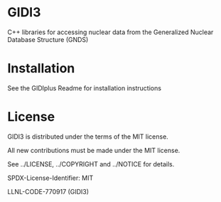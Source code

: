 # GIDI3
C++ libraries for accessing nuclear data from the Generalized Nuclear Database Structure (GNDS)

# Installation
See the GIDIplus Readme for installation instructions

# License
GIDI3 is distributed under the terms of the MIT license.

All new contributions must be made under the MIT license.

See ../LICENSE, ../COPYRIGHT and ../NOTICE for details.

SPDX-License-Identifier: MIT

LLNL-CODE-770917	(GIDI3)
